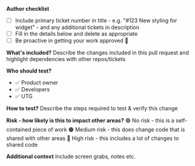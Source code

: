 **Author checklist**

- [ ] Include primary ticket number in title - e.g. "#123 New styling for widget" - and any additional tickets in description
- [ ] Fill in the details below and delete as appropriate
- [ ] Be proactive in getting your work approved 💪

**What's included?**
Describe the changes included in this pull request and highlight dependencies with other repos/tickets

**Who should test?**
- ✅ Product owner
- ✅ Developers
- ✅ UTG

**How to test?**
Describe the steps required to test & verify this change

**Risk - how likely is this to impact other areas?**
🟢 No risk - this is a self-contained piece of work
🟠 Medium risk - this does change code that is shared with other areas
🔴 High risk - this includes a lot of changes to shared code

**Additional context**
Include screen grabs, notes etc.
